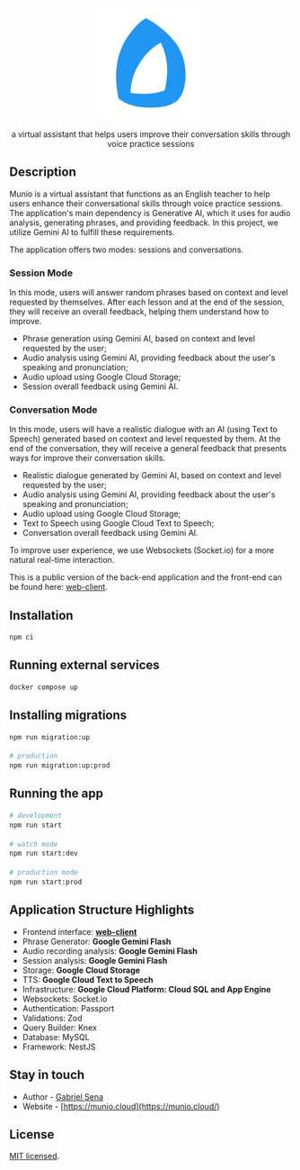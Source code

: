 <p align="center">
  <a href="http://munio.cloud/" target="blank"><img src="docs/munio-logo.svg" width="200" alt="Munio Logo" /></a>
</p>

<p align="center">a virtual assistant that helps users improve their conversation skills through voice practice sessions</p>

## Description

Munio is a virtual assistant that functions as an English teacher to help users enhance their conversational skills through voice practice sessions. The application's main dependency is Generative AI, which it uses for audio analysis, generating phrases, and providing feedback. In this project, we utilize Gemini AI to fulfill these requirements.

The application offers two modes: sessions and conversations.

### Session Mode

In this mode, users will answer random phrases based on context and level requested by themselves. After each lesson and at the end of the session, they will receive an overall feedback, helping them understand how to improve.

- Phrase generation using Gemini AI, based on context and level requested by the user;
- Audio analysis using Gemini AI, providing feedback about the user's speaking and pronunciation;
- Audio upload using Google Cloud Storage;
- Session overall feedback using Gemini AI.

### Conversation Mode

In this mode, users will have a realistic dialogue with an AI (using Text to Speech) generated based on context and level requested by them. At the end of the conversation, they will receive a general feedback that presents ways for improve their conversation skills.

- Realistic dialogue generated by Gemini AI, based on context and level requested by the user;
- Audio analysis using Gemini AI, providing feedback about the user's speaking and pronunciation;
- Audio upload using Google Cloud Storage;
- Text to Speech using Google Cloud Text to Speech;
- Conversation overall feedback using Gemini AI.

To improve user experience, we use Websockets (Socket.io) for a more natural real-time interaction.

This is a public version of the back-end application and the front-end can be found here: [web-client](https://github.com/muniocloud/web-client).

## Installation

```bash
npm ci
```

## Running external services

```bash
docker compose up
```

## Installing migrations

```bash
npm run migration:up

# production
npm run migration:up:prod
```

## Running the app

```bash
# development
npm run start

# watch mode
npm run start:dev

# production mode
npm run start:prod
```

## Application Structure Highlights

- Frontend interface: **[web-client](https://github.com/muniocloud/web-client)**
- Phrase Generator: **Google Gemini Flash**
- Audio recording analysis: **Google Gemini Flash**
- Session analysis: **Google Gemini Flash**
- Storage: **Google Cloud Storage**
- TTS: **Google Cloud Text to Speech**
- Infrastructure: **Google Cloud Platform: Cloud SQL and App Engine**
- Websockets: Socket.io
- Authentication: Passport
- Validations: Zod
- Query Builder: Knex
- Database: MySQL
- Framework: NestJS

## Stay in touch

- Author - [Gabriel Sena](https://gabrielsena.dev)
- Website - [https://munio.cloud](https://munio.cloud/)

## License

[MIT licensed](LICENSE).
